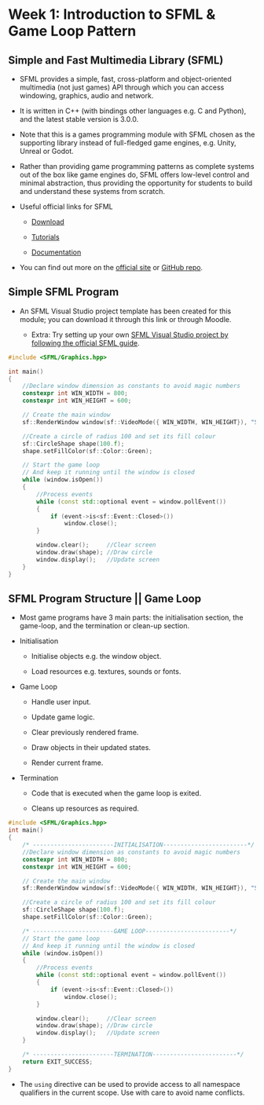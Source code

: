 Week 1: Introduction to SFML & Game Loop Pattern
=============

Simple and Fast Multimedia Library (SFML)
------------
* SFML provides a simple, fast, cross-platform and object-oriented multimedia (not just games) API through which you can access windowing, graphics, audio and network.
* It is written in C++ (with bindings other languages e.g. C and Python), and the latest stable version is 3.0.0.
* Note that this is a games programming module with SFML chosen as the supporting library instead of full-fledged game engines, e.g. Unity, Unreal or Godot.
* Rather than providing game programming patterns as complete systems out of the box like game engines do, SFML offers low-level control and minimal abstraction, thus providing the opportunity for students to build and understand these systems from scratch.
* Useful official links for SFML

  * [Download](https://www.sfml-dev.org/download/)

  * [Tutorials](https://www.sfml-dev.org/tutorials/3.0/)

  * [Documentation](https://www.sfml-dev.org/documentation/3.0.0/)

* You can find out more on the [official site](https://www.sfml-dev.org/) or [GitHub repo](https://www.sfml-dev.org/).


Simple SFML Program
-----------
* An SFML Visual Studio project template has been created for this module; you can download it through this link or through Moodle.

  * Extra: Try setting up your own [SFML Visual Studio project by following the official SFML guide](https://www.sfml-dev.org/tutorials/3.0/getting-started/visual-studio/).

~~~cpp
#include <SFML/Graphics.hpp>

int main()
{
    //Declare window dimension as constants to avoid magic numbers
    constexpr int WIN_WIDTH = 800;
    constexpr int WIN_HEIGHT = 600;

    // Create the main window
    sf::RenderWindow window(sf::VideoMode({ WIN_WIDTH, WIN_HEIGHT}), "SFML Program");

    //Create a circle of radius 100 and set its fill colour
    sf::CircleShape shape(100.f);
    shape.setFillColor(sf::Color::Green);

    // Start the game loop
    // And keep it running until the window is closed
    while (window.isOpen())
    {
        //Process events
        while (const std::optional event = window.pollEvent())
        {
            if (event->is<sf::Event::Closed>())
                window.close();
        }

        window.clear();     //Clear screen
        window.draw(shape); //Draw circle
        window.display();   //Update screen
    }
}
~~~

SFML Program Structure || Game Loop
----------
* Most game programs have 3 main parts: the initialisation section, the game-loop, and the termination or clean-up section.

* Initialisation

  * Initialise objects e.g. the window object.

  * Load resources  e.g. textures, sounds or fonts.

* Game Loop

  * Handle user input.

  * Update game logic.

  * Clear previously rendered frame.

  * Draw objects in their updated states.

  * Render current frame.

* Termination

  * Code that is executed when the game loop is exited.

  * Cleans up resources as required.

~~~cpp
#include <SFML/Graphics.hpp>
int main()
{
    /* -----------------------INITIALISATION------------------------*/
    //Declare window dimension as constants to avoid magic numbers
    constexpr int WIN_WIDTH = 800;
    constexpr int WIN_HEIGHT = 600;

    // Create the main window
    sf::RenderWindow window(sf::VideoMode({ WIN_WIDTH, WIN_HEIGHT}), "SFML Program");

    //Create a circle of radius 100 and set its fill colour
    sf::CircleShape shape(100.f);
    shape.setFillColor(sf::Color::Green);

    /* -----------------------GAME LOOP------------------------*/
    // Start the game loop
    // And keep it running until the window is closed
    while (window.isOpen())
    {
        //Process events
        while (const std::optional event = window.pollEvent())
        {
            if (event->is<sf::Event::Closed>())
                window.close();
        }

        window.clear();     //Clear screen
        window.draw(shape); //Draw circle
        window.display();   //Update screen
    }

    /* -----------------------TERMINATION------------------------*/
    return EXIT_SUCCESS;
}

~~~
* The `using` directive can be used to provide access to all namespace qualifiers in the current scope. Use with care to avoid name conflicts.
